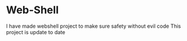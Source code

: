 # Web-Shell
I have made webshell project to make sure safety without evil code 
This project is update to date
